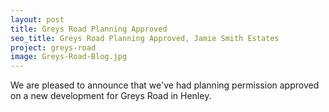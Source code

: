 ```yaml
---
layout: post
title: Greys Road Planning Approved
seo_title: Greys Road Planning Approved, Jamie Smith Estates
project: greys-road
image: Greys-Road-Blog.jpg 
---
```


<p>We are pleased to announce that we've had planning permission approved 
on a new development for Greys Road in Henley.</p>

